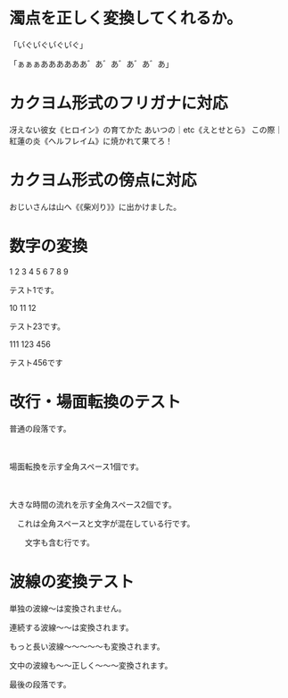 # 濁点を正しく変換してくれるか。

「い゙ぐい゙ぐい゙ぐい゙ぐ」

「ぁぁぁああああああ゛あ゛あ゛あ゛あ゛あ」

# カクヨム形式のフリガナに対応

冴えない彼女《ヒロイン》の育てかた
あいつの｜etc《えとせとら》
この際｜紅蓮の炎《ヘルフレイム》に焼かれて果てろ！

# カクヨム形式の傍点に対応

おじいさんは山へ《《柴刈り》》に出かけました。

# 数字の変換

1 2 3 4 5 6 7 8 9

テスト1です。

10 11 12

テスト23です。

111 123 456

テスト456です

# 改行・場面転換のテスト

普通の段落です。

　

場面転換を示す全角スペース1個です。

　　

大きな時間の流れを示す全角スペース2個です。

　これは全角スペースと文字が混在している行です。

　　文字も含む行です。

# 波線の変換テスト

単独の波線〜は変換されません。

連続する波線〜〜は変換されます。

もっと長い波線〜〜〜〜〜も変換されます。

文中の波線も〜〜正しく〜〜〜変換されます。

最後の段落です。
